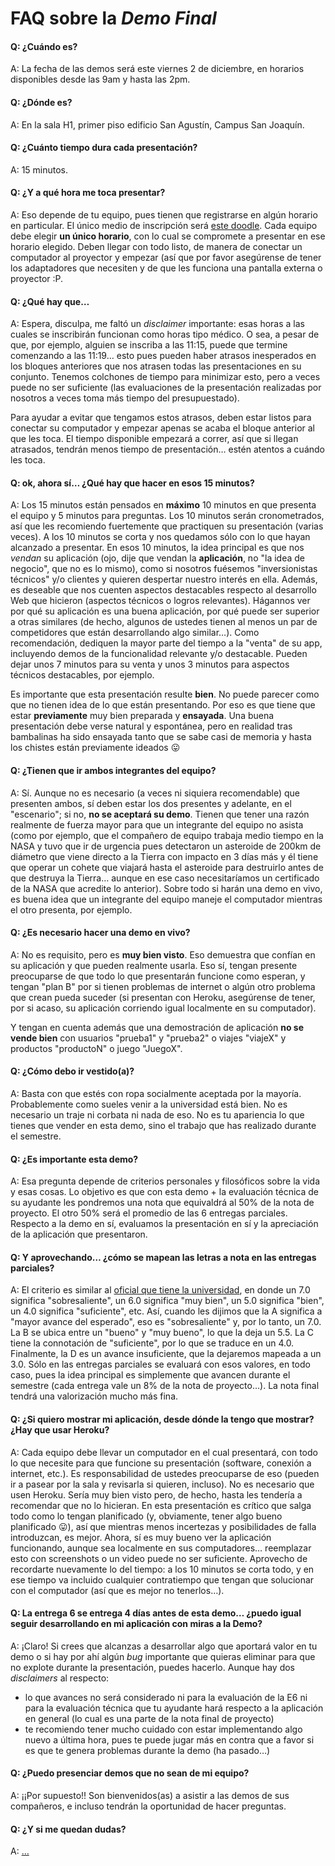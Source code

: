 FAQ sobre la *Demo Final*
==========

#### Q: ¿Cuándo es?

A: La fecha de las demos será este viernes 2 de diciembre, en horarios disponibles desde las 9am y hasta las 2pm.

#### Q: ¿Dónde es?

A: En la sala H1, primer piso edificio San Agustín, Campus San Joaquín.

#### Q: ¿Cuánto tiempo dura cada presentación?

A: 15 minutos.

#### Q: ¿Y a qué hora me toca presentar?

A: Eso depende de tu equipo, pues tienen que registrarse en algún horario en particular. El único medio de inscripción será [este doodle](http://doodle.com/poll/23tfn6a7u6ck4idz). Cada equipo debe elegir **un único horario**, con lo cual se compromete a presentar en ese horario elegido. Deben llegar con todo listo, de manera de conectar un computador al proyector y empezar (así que por favor asegúrense de tener los adaptadores que necesiten y de que les funciona una pantalla externa o proyector :P.

#### Q: ¿Qué hay que…

A: Espera, disculpa, me faltó un *disclaimer* importante: esas horas a las cuales se inscribirán funcionan como horas tipo médico. O sea, a pesar de que, por ejemplo, alguien se inscriba a las 11:15, puede que termine comenzando a las 11:19… esto pues pueden haber atrasos inesperados en los bloques anteriores que nos atrasen todas las presentaciones en su conjunto. Tenemos colchones de tiempo para minimizar esto, pero a veces puede no ser suficiente (las evaluaciones de la presentación realizadas por nosotros a veces toma más tiempo del presupuestado).

Para ayudar a evitar que tengamos estos atrasos, deben estar listos para conectar su computador y empezar apenas se acaba el bloque anterior al que les toca. El tiempo disponible empezará a correr, así que si llegan atrasados, tendrán menos tiempo de presentación… estén atentos a cuándo les toca.

#### Q: ok, ahora sí… ¿Qué hay que hacer en esos 15 minutos?

A: Los 15 minutos están pensados en **máximo** 10 minutos en que presenta el equipo y 5 minutos para preguntas. Los 10 minutos serán cronometrados, así que les recomiendo fuertemente que practiquen su presentación (varias veces). A los 10 minutos se corta y nos quedamos sólo con lo que hayan alcanzado a presentar. En esos 10 minutos, la idea principal es que nos *vendan* su aplicación (ojo, dije que vendan la **aplicación**, no "la idea de negocio", que no es lo mismo), como si nosotros fuésemos "inversionistas técnicos" y/o clientes y quieren despertar nuestro interés en ella. Además, es deseable que nos cuenten aspectos destacables respecto al desarrollo Web que hicieron (aspectos técnicos o logros relevantes). Hágannos ver por qué su aplicación es una buena aplicación, por qué puede ser superior a otras similares (de hecho, algunos de ustedes tienen al menos un par de competidores que están desarrollando algo similar…). Como recomendación, dediquen la mayor parte del tiempo a la "venta" de su app, incluyendo demos de la funcionalidad relevante y/o destacable. Pueden dejar unos 7 minutos para su venta y unos 3 minutos para aspectos técnicos destacables, por ejemplo.

Es importante que esta presentación resulte **bien**. No puede parecer como que no tienen idea de lo que están presentando. Por eso es que tiene que estar **previamente** muy bien preparada y **ensayada**. Una buena presentación debe verse natural y espontánea, pero en realidad tras bambalinas ha sido ensayada tanto que se sabe casi de memoria y hasta los chistes están previamente ideados :stuck_out_tongue:

#### Q: ¿Tienen que ir ambos integrantes del equipo?

A: Sí. Aunque no es necesario (a veces ni siquiera recomendable) que presenten ambos, sí deben estar los dos presentes y adelante, en el "escenario"; si no, **no se aceptará su demo**. Tienen que tener una razón realmente de fuerza mayor para que un integrante del equipo no asista (como por ejemplo, que el compañero de equipo trabaja medio tiempo en la NASA y tuvo que ir de urgencia pues detectaron un asteroide de 200km de diámetro que viene directo a la Tierra con impacto en 3 días más y él tiene que operar un cohete que viajará hasta el asteroide para destruirlo antes de que destruya la Tierra… aunque en ese caso necesitaríamos un certificado de la NASA que acredite lo anterior). Sobre todo si harán una demo en vivo, es buena idea que un integrante del equipo maneje el computador mientras el otro presenta, por ejemplo.

#### Q: ¿Es necesario hacer una demo en vivo?

A: No es requisito, pero es **muy bien visto**. Eso demuestra que confían en su aplicación y que pueden realmente usarla. Eso sí, tengan presente preocuparse de que todo lo que presentarán funcione como esperan, y tengan "plan B" por si tienen problemas de internet o algún otro problema que crean pueda suceder (si presentan con Heroku, asegúrense de tener, por si acaso, su aplicación corriendo igual localmente en su computador).

Y tengan en cuenta además que una demostración de aplicación **no se vende bien** con usuarios "prueba1" y "prueba2" o viajes "viajeX" y productos "productoN" o juego "JuegoX".

#### Q: ¿Cómo debo ir vestido(a)?

A: Basta con que estés con ropa socialmente aceptada por la mayoría. Probablemente como sueles venir a la universidad está bien. No es necesario un traje ni corbata ni nada de eso. No es tu apariencia lo que tienes que vender en esta demo, sino el trabajo que has realizado durante el semestre.

#### Q: ¿Es importante esta demo?

A: Esa pregunta depende de criterios personales y filosóficos sobre la vida y esas cosas. Lo objetivo es que con esta demo + la evaluación técnica de su ayudante les pondremos una nota que equivaldrá al 50% de la nota de proyecto. El otro 50% será el promedio de las 6 entregas parciales. Respecto a la demo en sí, evaluamos la presentación en sí y la apreciación de la aplicación que presentaron.

#### Q: Y aprovechando… ¿cómo se mapean las letras a nota en las entregas parciales?

A: El criterio es similar al [oficial que tiene la universidad](http://admisionyregistros.uc.cl/alumnos/cursos/evaluacion-y-calificacion#nota-final), en donde un 7.0 significa "sobresaliente", un 6.0 significa "muy bien", un 5.0 significa "bien", un 4.0 significa "suficiente", etc. Así, cuando les dijimos que la A significa a "mayor avance del esperado", eso es "sobresaliente" y, por lo tanto, un 7.0. La B se ubica entre un "bueno" y "muy bueno", lo que la deja un 5.5. La C tiene la connotación de "suficiente", por lo que se traduce en un 4.0. Finalmente, la D es un avance insuficiente, que la dejaremos mapeada a un 3.0. Sólo en las entregas parciales se evaluará con esos valores, en todo caso, pues la idea principal es simplemente que avancen durante el semestre (cada entrega vale un 8% de la nota de proyecto…). La nota final tendrá una valorización mucho más fina.

#### Q: ¿Si quiero mostrar mi aplicación, desde dónde la tengo que mostrar? ¿Hay que usar Heroku?

A: Cada equipo debe llevar un computador en el cual presentará, con todo lo que necesite para que funcione su presentación (software, conexión a internet, etc.). Es responsabilidad de ustedes preocuparse de eso (pueden ir a pasear por la sala y revisarla si quieren, incluso). No es necesario que usen Heroku. Sería muy bien visto pero, de hecho, hasta les tendería a recomendar que no lo hicieran. En esta presentación es crítico que salga todo como lo tengan planificado (y, obviamente, tener algo bueno planificado :stuck_out_tongue:), así que mientras menos incertezas y posibilidades de falla introduzcan, es mejor. Ahora, sí es muy bueno ver la aplicación funcionando, aunque sea localmente en sus computadores… reemplazar esto con screenshots o un video puede no ser suficiente. Aprovecho de recordarte nuevamente lo del tiempo: a los 10 minutos se corta todo, y en ese tiempo va incluido cualquier contratiempo que tengan que solucionar con el computador (así que es mejor no tenerlos…).

#### Q: La entrega 6 se entrega 4 días antes de esta demo… ¿puedo igual seguir desarrollando en mi aplicación con miras a la Demo?

A: ¡Claro! Si crees que alcanzas a desarrollar algo que aportará valor en tu demo o si hay por ahí algún _bug_ importante que quieras eliminar para que no explote durante la presentación, puedes hacerlo. Aunque hay dos _disclaimers_ al respecto:

- lo que avances no será considerado ni para la evaluación de la E6 ni para la evaluación técnica que tu ayudante hará respecto a la aplicación en general (lo cual es una parte de la nota final de proyecto)
- te recomiendo tener mucho cuidado con estar implementando algo nuevo a última hora, pues te puede jugar más en contra que a favor si es que te genera problemas durante la demo (ha pasado…)

#### Q: ¿Puedo presenciar demos que no sean de mi equipo?

A: ¡¡Por supuesto!! Son bienvenidos(as) a asistir a las demos de sus compañeros, e incluso tendrán la oportunidad de hacer preguntas.

#### Q: ¿Y si me quedan dudas?

A: […](https://github.com/UC-IIC2513-2016-2/syllabus/issues)
